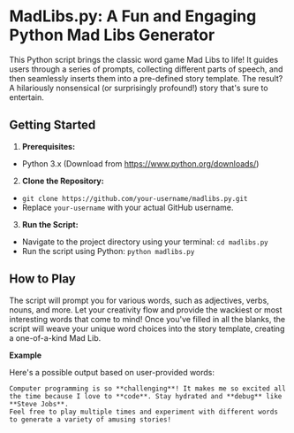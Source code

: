 # MadLibs.py: A Fun and Engaging Python Mad Libs Generator

This Python script brings the classic word game Mad Libs to life! It guides users through a series of prompts, collecting different parts of speech, and then seamlessly inserts them into a pre-defined story template. The result? A hilariously nonsensical (or surprisingly profound!) story that's sure to entertain.

## Getting Started

1. **Prerequisites:**
- Python 3.x (Download from https://www.python.org/downloads/)
2. **Clone the Repository:**
- `git clone https://github.com/your-username/madlibs.py.git `
- Replace `your-username` with your actual GitHub username.
3. **Run the Script:**
- Navigate to the project directory using your terminal:
`cd madlibs.py`
- Run the script using Python:
`python madlibs.py`

## How to Play

The script will prompt you for various words, such as adjectives, verbs, nouns, and more. Let your creativity flow and provide the wackiest or most interesting words that come to mind! Once you've filled in all the blanks, the script will weave your unique word choices into the story template, creating a one-of-a-kind Mad Lib.

**Example**

Here's a possible output based on user-provided words:

```
Computer programming is so **challenging**! It makes me so excited all the time because I love to **code**. Stay hydrated and **debug** like **Steve Jobs**.
Feel free to play multiple times and experiment with different words to generate a variety of amusing stories!
```
